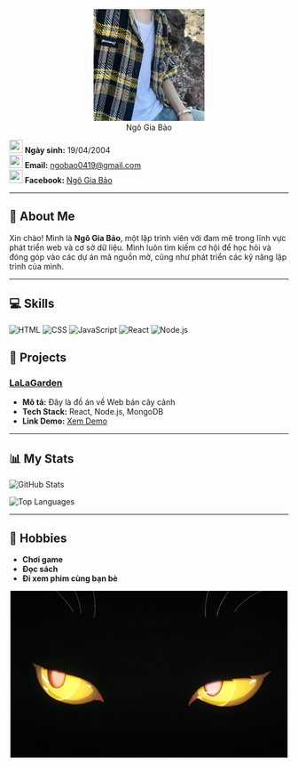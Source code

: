 


<div align="center">
  <img src="https://github.com/CoTroLy/Bao_T4Ca2/blob/main/avt_git.png" alt="Ngô Gia Bảo" width="200"/>
</div>
<div align="center" font-size"36px">
  Ngô Gia Bảo
</div>

<img src="https://github.com/user-attachments/assets/ce718aaf-fdbd-4aa8-9ef1-f2ba78651b77" width="24" height="24"/> **Ngày sinh:** 19/04/2004  
<img src="https://github.com/user-attachments/assets/006827fe-13bb-4f33-adff-465327afb95a" width="24" height="24"/> **Email:** [ngobao0419@gmail.com](mailto:ngobao0419@gmail.com)  
<img src="https://github.com/user-attachments/assets/85c73406-5472-4c07-828e-bc579482227c" width="24" height="24"/> **Facebook:** [Ngô Gia Bảo](https://www.facebook.com/giabao.ngo.75098364)  

---

## 🚀 About Me

Xin chào! Mình là **Ngô Gia Bảo**, một lập trình viên với đam mê trong lĩnh vực phát triển web và cơ sở dữ liệu. Mình luôn tìm kiếm cơ hội để học hỏi và đóng góp vào các dự án mã nguồn mở, cũng như phát triển các kỹ năng lập trình của mình.

---

## 💻 Skills
![HTML](https://img.shields.io/badge/-HTML-E34F26?style=flat-square&logo=html5&logoColor=white)
![CSS](https://img.shields.io/badge/-CSS-1572B6?style=flat-square&logo=css3&logoColor=white)
![JavaScript](https://img.shields.io/badge/-JavaScript-F7DF1E?style=flat-square&logo=javascript&logoColor=black)
![React](https://img.shields.io/badge/-React-61DAFB?style=flat-square&logo=react&logoColor=black)
![Node.js](https://img.shields.io/badge/-Node.js-339933?style=flat-square&logo=node.js&logoColor=white)

## 🌟 Projects

### [LaLaGarden](https://github.com/username/project)
- **Mô tả:** Đây là đồ án về Web bán cây cảnh
- **Tech Stack:** React, Node.js, MongoDB
- **Link Demo:** [Xem Demo](https://demo-link.com)


---

## 📊 My Stats

![GitHub Stats](https://github-readme-stats.vercel.app/api?username=CoTroLy&show_icons=true&theme=radical)

![Top Languages](https://github-readme-stats.vercel.app/api/top-langs/?username=CoTroLy&layout=compact&theme=radical)

---

## 🎨 Hobbies
- **Chơi game**
- **Đọc sách**
- **Đi xem phim cùng bạn bè**

<div align="center">
  <img src="https://github.com/CoTroLy/Bao_T4Ca2/blob/main/gifmeo.gif" alt="GIF hiệu ứng" width="500" height="300"/>
</div>
